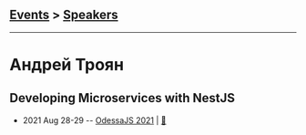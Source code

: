 ## [Events](../README.md) > [Speakers](../speakers.md)
---

# Андрей Троян

## Developing Microservices with NestJS
- 2021 Aug 28-29 -- [OdessaJS 2021](https://youtu.be/6ni7kBJJQrA)  | [:notebook:](https://www.slideshare.net/OdessaJSConf/nestjs-odessajs2021)  
